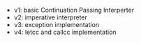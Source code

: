 * v1: basic Continuation Passing Interperter
* v2: imperative interpreter
* v3: exception implementation
* v4: letcc and callcc implementation
